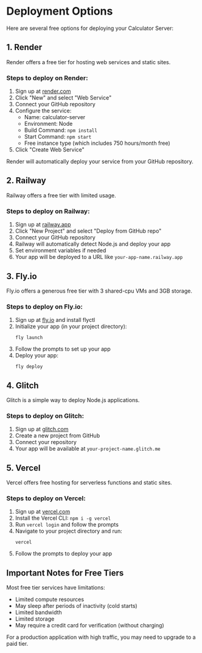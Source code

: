 # Deployment Options

Here are several free options for deploying your Calculator Server:

## 1. Render

Render offers a free tier for hosting web services and static sites.

### Steps to deploy on Render:

1. Sign up at [render.com](https://render.com/)
2. Click "New" and select "Web Service"
3. Connect your GitHub repository
4. Configure the service:
   - Name: calculator-server
   - Environment: Node
   - Build Command: `npm install`
   - Start Command: `npm start`
   - Free instance type (which includes 750 hours/month free)
5. Click "Create Web Service"

Render will automatically deploy your service from your GitHub repository.

## 2. Railway

Railway offers a free tier with limited usage.

### Steps to deploy on Railway:

1. Sign up at [railway.app](https://railway.app/)
2. Click "New Project" and select "Deploy from GitHub repo"
3. Connect your GitHub repository
4. Railway will automatically detect Node.js and deploy your app
5. Set environment variables if needed
6. Your app will be deployed to a URL like `your-app-name.railway.app`

## 3. Fly.io

Fly.io offers a generous free tier with 3 shared-cpu VMs and 3GB storage.

### Steps to deploy on Fly.io:

1. Sign up at [fly.io](https://fly.io/) and install flyctl
2. Initialize your app (in your project directory):
   ```
   fly launch
   ```
3. Follow the prompts to set up your app
4. Deploy your app:
   ```
   fly deploy
   ```

## 4. Glitch

Glitch is a simple way to deploy Node.js applications.

### Steps to deploy on Glitch:

1. Sign up at [glitch.com](https://glitch.com/)
2. Create a new project from GitHub
3. Connect your repository
4. Your app will be available at `your-project-name.glitch.me`

## 5. Vercel

Vercel offers free hosting for serverless functions and static sites.

### Steps to deploy on Vercel:

1. Sign up at [vercel.com](https://vercel.com/)
2. Install the Vercel CLI: `npm i -g vercel`
3. Run `vercel login` and follow the prompts
4. Navigate to your project directory and run:
   ```
   vercel
   ```
5. Follow the prompts to deploy your app

## Important Notes for Free Tiers

Most free tier services have limitations:

- Limited compute resources
- May sleep after periods of inactivity (cold starts)
- Limited bandwidth
- Limited storage
- May require a credit card for verification (without charging)

For a production application with high traffic, you may need to upgrade to a paid tier. 
